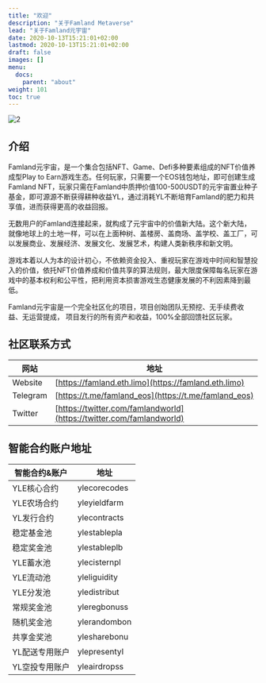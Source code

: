 ```yaml
---
title: "欢迎"
description: "关于Famland Metaverse"
lead: "关于Famland元宇宙"
date: 2020-10-13T15:21:01+02:00
lastmod: 2020-10-13T15:21:01+02:00
draft: false
images: []
menu:
  docs:
    parent: "about"
weight: 101
toc: true
---
```


![2](2.PNG)

## 介绍

Famland元宇宙，是一个集合包括NFT、Game、Defi多种要素组成的NFT价值养成型Play to Earn游戏生态。任何玩家，只需要一个EOS钱包地址，即可创建生成Famland NFT，玩家只需在Famland中质押价值100-500USDT的元宇宙置业种子基金，即可源源不断获得耕种收益YL，通过消耗YL不断培育Famland的肥力和共享值，进而获得更高的收益回报。

无数用户的Famland连接起来，就构成了元宇宙中的价值新大陆。这个新大陆，就像地球上的土地一样，可以在上面种树、盖楼房、盖商场、盖学校、盖工厂，可以发展商业、发展经济、发展文化、发展艺术，构建人类新秩序和新文明。

游戏本着以人为本的设计初心，不依赖资金投入、重视玩家在游戏中时间和智慧投入的价值，依托NFT价值养成和价值共享的算法规则，最大限度保障每名玩家在游戏中的基本权利和公平性，把利用资本损害游戏生态健康发展的不利因素降到最低。

Famland元宇宙是一个完全社区化的项目，项目创始团队无预挖、无手续费收益、无运营提成， 项目发行的所有资产和收益，100%全部回馈社区玩家。


## 社区联系方式

| 网站     | 地址                                                         |
| -------- | ------------------------------------------------------------ |
| Website  | [https://famland.eth.limo](https://famland.eth.limo)               |
| Telegram | [https://t.me/famland_eos](https://t.me/famland_eos)         |
| Twitter  | [https://twitter.com/famlandworld](https://twitter.com/famlandworld) |

## 智能合约账户地址

| 智能合约&账户          | 地址           |
| ------------------ | -------------- |
| YLE核心合约   | ylecorecodes |
| YLE农场合约       | yleyieldfarm |
| YL发行合约             | ylecontracts |
| 稳定基金池    | ylestablepla |
| 稳定奖金池 | ylestableplb |
| YLE蓄水池 | ylecisternpl |
| YLE流动池 | yleliguidity |
| YLE分发池 | yledistribut |
| 常规奖金池 | yleregbonuss |
| 随机奖金池 | ylerandombon |
| 共享金奖池 | ylesharebonu |
| YL配送专用账户 | ylepresentyl |
| YL空投专用账户 | yleairdropss |

